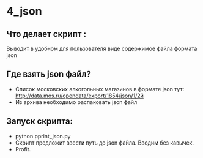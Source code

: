# 4_json
## Что делает скрипт :
Выводит в удобном для пользователя виде содержимое файла формата json
## Где взять json файл?
* Список московских алкогольных магазинов в формате json тут: http://data.mos.ru/opendata/export/1854/json/1/2й
* Из архива необходимо распаковать json файл

## Запуск скрипта:
* python pprint_json.py
* Скрипт предложит ввести путь до json файла. Вводим без кавычек.
* Profit.
